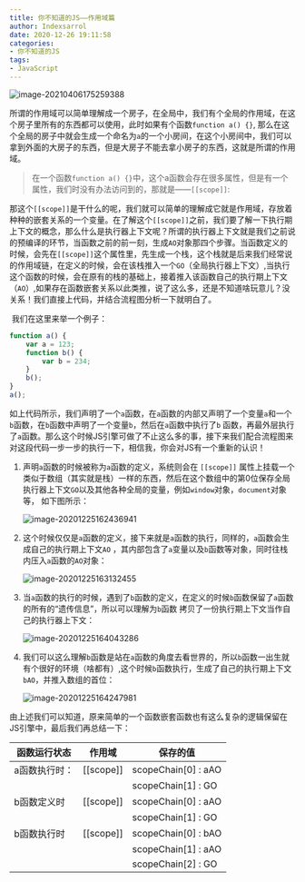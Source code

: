```yaml
---
title: 你不知道的JS——作用域篇
author: Indexsarrol
date: 2020-12-26 19:11:58
categories: 
- 你不知道的JS
tags:
- JavaScript
---
```


![image-20210406175259388](https://cdn.jsdelivr.net/gh/Indexsarrol/image/blogs/image-20210406175259388.png)		

<!-- more -->

所谓的作用域可以简单理解成一个房子，在全局中，我们有个全局的作用域，在这个房子里所有的东西都可以使用，此时如果有个函数`function a() {}`, 那么在这个全局的房子中就会生成一个命名为`a`的一个小房间，在这个小房间中，我们可以拿到外面的大房子的东西，但是大房子不能去拿小房子的东西，这就是所谓的作用域。

> ​		在一个函数`function a() {}`中，这个a函数会存在很多属性，但是有一个属性，我们时没有办法访问到的，那就是——`[[scope]]`:
>

​		那这个`[[scope]]`是干什么的呢，我们就可以简单的理解成它就是作用域，存放着种种的嵌套关系的一个变量。在了解这个`[[scope]]`之前，我们要了解一下执行期上下文的概念，那么什么是执行器上下文呢？所谓的执行器上下文就是我们之前说的预编译的环节，当函数之前的前一刻，生成`AO`对象那四个步骤。当函数定义的时候，会先在`[[scope]]`这个属性里，先生成一个栈，这个栈就是后来我们经常说的作用域链，在定义的时候，会在该栈推入一个`GO`（全局执行器上下文）,当执行这个函数的时候，会在原有的栈的基础上，接着推入该函数自己的执行期上下文（`AO`）,如果存在函数嵌套关系以此类推，说了这么多，还是不知道啥玩意儿？没关系！我们直接上代码，并结合流程图分析一下就明白了。

​		我们在这里来举一个例子：

```js
function a() {
    var a = 123;
    function b() {
        var b = 234;    
    }
    b();
}
a();
```

如上代码所示，我们声明了一个`a`函数，在`a`函数的内部又声明了一个变量`a`和一个`b`函数，在`b`函数中声明了一个变量`b`，然后在`a`函数中执行了`b` 函数，再最外层执行了`a`函数。那么这个时候JS引擎可做了不止这么多的事，接下来我们配合流程图来对这段代码一步一步的执行一下，相信我，你会对JS有一个重新的认识！

1. 声明`a`函数的时候被称为`a`函数的定义，系统则会在 `[[scope]]` 属性上挂载一个类似于数组（其实就是栈）一样的东西，然后在这个数组中的第0位保存全局执行器上下文`GO`以及其他各种全局的变量，例如`window`对象，`document`对象等， 如下图所示：

   ![image-20201225162436941](https://cdn.jsdelivr.net/gh/Indexsarrol/image/blogs/a-Defined.png)

2. 这个时候仅仅是`a`函数的定义，接下来就是`a`函数的执行，同样的，`a`函数会生成自己的执行期上下文`AO` ，其内部包含了`a`变量以及`b`函数等对象，同时往栈内压入`a`函数的`AO`对象：

   ![image-20201225163132455](https://cdn.jsdelivr.net/gh/Indexsarrol/image/blogs/a-Run.png)

3. 当`a`函数的执行的时候，遇到了`b`函数的定义，在定义的时候`b`函数保留了`a`函数的所有的“遗传信息”，所以可以理解为`b`函数 拷贝了一份执行期上下文当作自己的执行器上下文：

   ![image-20201225164043286](https://cdn.jsdelivr.net/gh/Indexsarrol/image/blogs/b-Defined.png)

4. 我们可以这么理解`b`函数是站在`a`函数的角度去看世界的，所以`b`函数一出生就有个很好的环境（啥都有）,这个时候`b`函数执行，生成了自己的执行期上下文`bAO`，并推入数组的首位：

   ![image-20201225164247981](https://cdn.jsdelivr.net/gh/Indexsarrol/image/blogs/b-Run.png)

由上述我们可以知道，原来简单的一个函数嵌套函数也有这么复杂的逻辑保留在JS引擎中，最后我们再总结一下：

| 函数运行状态  | 作用域    | 保存的值            |
| ------------- | --------- | ------------------- |
| a函数执行时： | [[scope]] | scopeChain[0] : aAO |
|               |           | scopeChain[1] : GO  |
| b函数定义时   | [[scope]] | scopeChain[0] : aAO |
|               |           | scopeChain[1] : GO  |
| b函数执行时   | [[scope]] | scopeChain[0] : bAO |
|               |           | scopeChain[1] : aAO |
|               |           | scopeChain[2] : GO  |

